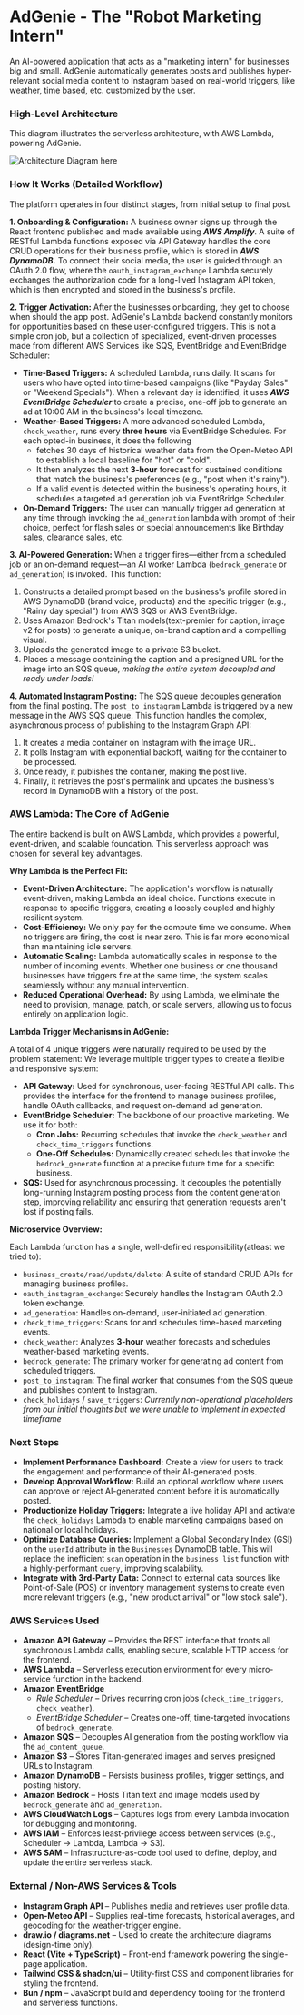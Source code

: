 # AdGenie - The "Robot Marketing Intern"

An AI-powered application that acts as a "marketing intern" for businesses big and small. AdGenie automatically generates posts and publishes hyper-relevant social media content to Instagram based on real-world triggers, like weather, time based, etc. customized by the user.

### High-Level Architecture

This diagram illustrates the serverless architecture, with AWS Lambda, powering AdGenie.

![Architecture Diagram here]()

### How It Works (Detailed Workflow)

The platform operates in four distinct stages, from initial setup to final post.

**1. Onboarding & Configuration:**
A business owner signs up through the React frontend published and made available using _**AWS Amplify**_. A suite of RESTful Lambda functions exposed via API Gateway handles the core CRUD operations for their business profile, which is stored in **_AWS DynamoDB_.** To connect their social media, the user is guided through an OAuth 2.0 flow, where the `oauth_instagram_exchange` Lambda securely exchanges the authorization code for a long-lived Instagram API token, which is then encrypted and stored in the business's profile.

**2. Trigger Activation:**
After the businesses onboarding, they get to choose when should the app post. AdGenie's Lambda backend constantly monitors for opportunities based on these user-configured triggers. This is not a simple cron job, but a collection of specialized, event-driven processes made from different AWS Services like SQS, EventBridge and EventBridge Scheduler:
*   **Time-Based Triggers:** A scheduled Lambda, runs daily. It scans for users who have opted into time-based campaigns (like "Payday Sales" or "Weekend Specials"). When a relevant day is identified, it uses **_AWS EventBridge Scheduler_** to create a precise, one-off job to generate an ad at 10:00 AM in the business's local timezone.
*   **Weather-Based Triggers:** A more advanced scheduled Lambda, `check_weather`, runs every **three hours** via EventBridge Schedules. For each opted-in business, it does the following
    - fetches 30 days of historical weather data from the Open-Meteo API to establish a local baseline for "hot" or "cold".
    - It then analyzes the next **3-hour** forecast for sustained conditions that match the business's preferences (e.g., "post when it's rainy").
    - If a valid event is detected within the business's operating hours, it schedules a targeted ad generation job via EventBridge Scheduler.
*   **On-Demand Triggers:** The user can manually trigger ad generation at any time through invoking the `ad_generation` lambda with prompt of their choice, perfect for flash sales or special announcements like Birthday sales, clearance sales, etc.

**3. AI-Powered Generation:**
When a trigger fires—either from a scheduled job or an on-demand request—an AI worker Lambda (`bedrock_generate` or `ad_generation`) is invoked. This function:
1.  Constructs a detailed prompt based on the business's profile stored in AWS DynamoDB (brand voice, products) and the specific trigger (e.g., "Rainy day special") from AWS SQS or AWS EventBridge.
2.  Uses Amazon Bedrock's Titan models(text-premier for caption, image v2 for posts) to generate a unique, on-brand caption and a compelling visual.
3.  Uploads the generated image to a private S3 bucket.
4.  Places a message containing the caption and a presigned URL for the image into an SQS queue, _making the entire system decoupled and ready under loads!_

**4. Automated Instagram Posting:**
The SQS queue decouples generation from the final posting. The `post_to_instagram` Lambda is triggered by a new message in the AWS SQS queue. This function handles the complex, asynchronous process of publishing to the Instagram Graph API:
1.  It creates a media container on Instagram with the image URL.
2.  It polls Instagram with exponential backoff, waiting for the container to be processed.
3.  Once ready, it publishes the container, making the post live.
4.  Finally, it retrieves the post's permalink and updates the business's record in DynamoDB with a history of the post.

### AWS Lambda: The Core of AdGenie

The entire backend is built on AWS Lambda, which provides a powerful, event-driven, and scalable foundation. This serverless approach was chosen for several key advantages.

**Why Lambda is the Perfect Fit:**
*   **Event-Driven Architecture:** The application's workflow is naturally event-driven, making Lambda an ideal choice. Functions execute in response to specific triggers, creating a loosely coupled and highly resilient system.
*   **Cost-Efficiency:** We only pay for the compute time we consume. When no triggers are firing, the cost is near zero. This is far more economical than maintaining idle servers.
*   **Automatic Scaling:** Lambda automatically scales in response to the number of incoming events. Whether one business or one thousand businesses have triggers fire at the same time, the system scales seamlessly without any manual intervention.
*   **Reduced Operational Overhead:** By using Lambda, we eliminate the need to provision, manage, patch, or scale servers, allowing us to focus entirely on application logic.

**Lambda Trigger Mechanisms in AdGenie:**

A total of 4 unique triggers were naturally required to be used by the problem statement:
We leverage multiple trigger types to create a flexible and responsive system:
*   **API Gateway:** Used for synchronous, user-facing RESTful API calls. This provides the interface for the frontend to manage business profiles, handle OAuth callbacks, and request on-demand ad generation.
*   **EventBridge Scheduler:** The backbone of our proactive marketing. We use it for both:
    *   **Cron Jobs:** Recurring schedules that invoke the `check_weather` and `check_time_triggers` functions.
    *   **One-Off Schedules:** Dynamically created schedules that invoke the `bedrock_generate` function at a precise future time for a specific business.
*   **SQS:** Used for asynchronous processing. It decouples the potentially long-running Instagram posting process from the content generation step, improving reliability and ensuring that generation requests aren't lost if posting fails.

**Microservice Overview:**

Each Lambda function has a single, well-defined responsibility(atleast we tried to):
*   `business_create/read/update/delete`: A suite of standard CRUD APIs for managing business profiles.
*   `oauth_instagram_exchange`: Securely handles the Instagram OAuth 2.0 token exchange.
*   `ad_generation`: Handles on-demand, user-initiated ad generation.
*   `check_time_triggers`: Scans for and schedules time-based marketing events.
*   `check_weather`: Analyzes **3-hour** weather forecasts and schedules weather-based marketing events.
*   `bedrock_generate`: The primary worker for generating ad content from scheduled triggers.
*   `post_to_instagram`: The final worker that consumes from the SQS queue and publishes content to Instagram.
*   `check_holidays` / `save_triggers`: *Currently non-operational placeholders from our initial thoughts but we were unable to implement in expected timeframe*

### Next Steps
*   **Implement Performance Dashboard:** Create a view for users to track the engagement and performance of their AI-generated posts.
*   **Develop Approval Workflow:** Build an optional workflow where users can approve or reject AI-generated content before it is automatically posted.
*   **Productionize Holiday Triggers:** Integrate a live holiday API and activate the `check_holidays` Lambda to enable marketing campaigns based on national or local holidays.
*   **Optimize Database Queries:** Implement a Global Secondary Index (GSI) on the `userId` attribute in the `Businesses` DynamoDB table. This will replace the inefficient `scan` operation in the `business_list` function with a highly-performant `query`, improving scalability.
*   **Integrate with 3rd-Party Data:** Connect to external data sources like Point-of-Sale (POS) or inventory management systems to create even more relevant triggers (e.g., "new product arrival" or "low stock sale").

### AWS Services Used

- **Amazon API Gateway** – Provides the REST interface that fronts all synchronous Lambda calls, enabling secure, scalable HTTP access for the frontend.
- **AWS Lambda** – Serverless execution environment for every micro-service function in the backend.
- **Amazon EventBridge**
  - *Rule Scheduler* – Drives recurring cron jobs (`check_time_triggers`, `check_weather`).
  - *EventBridge Scheduler* – Creates one-off, time-targeted invocations of `bedrock_generate`.
- **Amazon SQS** – Decouples AI generation from the posting workflow via the `ad_content_queue`.
- **Amazon S3** – Stores Titan-generated images and serves presigned URLs to Instagram.
- **Amazon DynamoDB** – Persists business profiles, trigger settings, and posting history.
- **Amazon Bedrock** – Hosts Titan text and image models used by `bedrock_generate` and `ad_generation`.
- **AWS CloudWatch Logs** – Captures logs from every Lambda invocation for debugging and monitoring.
- **AWS IAM** – Enforces least-privilege access between services (e.g., Scheduler → Lambda, Lambda → S3).
- **AWS SAM** – Infrastructure-as-code tool used to define, deploy, and update the entire serverless stack.

### External / Non-AWS Services & Tools

- **Instagram Graph API** – Publishes media and retrieves user profile data.
- **Open-Meteo API** – Supplies real-time forecasts, historical averages, and geocoding for the weather-trigger engine.
- **draw.io / diagrams.net** – Used to create the architecture diagrams (design-time only).
- **React (Vite + TypeScript)** – Front-end framework powering the single-page application.
- **Tailwind CSS & shadcn/ui** – Utility-first CSS and component libraries for styling the frontend.
- **Bun / npm** – JavaScript build and dependency tooling for the frontend and serverless functions.
